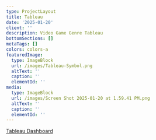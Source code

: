 ```yaml
---
type: ProjectLayout
title: Tableau
date: '2025-01-20'
client: ''
description: Video Game Genre Tableau
bottomSections: []
metaTags: []
colors: colors-a
featuredImage:
  type: ImageBlock
  url: /images/Tableau-Symbol.png
  altText: ''
  caption: ''
  elementId: ''
media:
  type: ImageBlock
  url: /images/Screen Shot 2025-01-20 at 1.59.41 PM.png
  altText: ''
  caption: ''
  elementId: ''
---
```

[Tableau Dashboard](https://public.tableau.com/app/profile/maheen.asghar3706/viz/VideoGameSales_17373991416240/Dashboard1?publish=yes)
